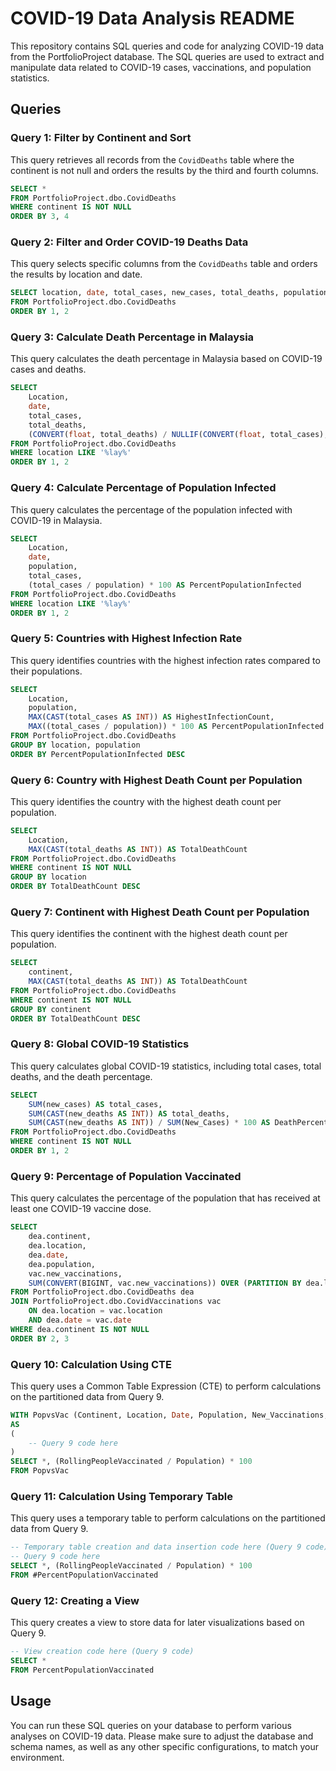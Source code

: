 # COVID-19 Data Analysis README

This repository contains SQL queries and code for analyzing COVID-19 data from the PortfolioProject database. The SQL queries are used to extract and manipulate data related to COVID-19 cases, vaccinations, and population statistics.

## Queries

### Query 1: Filter by Continent and Sort

This query retrieves all records from the `CovidDeaths` table where the continent is not null and orders the results by the third and fourth columns.

```sql
SELECT *
FROM PortfolioProject.dbo.CovidDeaths
WHERE continent IS NOT NULL
ORDER BY 3, 4
```

### Query 2: Filter and Order COVID-19 Deaths Data

This query selects specific columns from the `CovidDeaths` table and orders the results by location and date.

```sql
SELECT location, date, total_cases, new_cases, total_deaths, population
FROM PortfolioProject.dbo.CovidDeaths
ORDER BY 1, 2
```

### Query 3: Calculate Death Percentage in Malaysia

This query calculates the death percentage in Malaysia based on COVID-19 cases and deaths.

```sql
SELECT
    Location,
    date,
    total_cases,
    total_deaths,
    (CONVERT(float, total_deaths) / NULLIF(CONVERT(float, total_cases), 0)) * 100 AS DeathPercentage
FROM PortfolioProject.dbo.CovidDeaths
WHERE location LIKE '%lay%'
ORDER BY 1, 2
```

### Query 4: Calculate Percentage of Population Infected

This query calculates the percentage of the population infected with COVID-19 in Malaysia.

```sql
SELECT
    Location,
    date,
    population,
    total_cases,
    (total_cases / population) * 100 AS PercentPopulationInfected
FROM PortfolioProject.dbo.CovidDeaths
WHERE location LIKE '%lay%'
ORDER BY 1, 2
```

### Query 5: Countries with Highest Infection Rate

This query identifies countries with the highest infection rates compared to their populations.

```sql
SELECT
    Location,
    population,
    MAX(CAST(total_cases AS INT)) AS HighestInfectionCount,
    MAX((total_cases / population)) * 100 AS PercentPopulationInfected
FROM PortfolioProject.dbo.CovidDeaths
GROUP BY location, population
ORDER BY PercentPopulationInfected DESC
```

### Query 6: Country with Highest Death Count per Population

This query identifies the country with the highest death count per population.

```sql
SELECT
    Location,
    MAX(CAST(total_deaths AS INT)) AS TotalDeathCount
FROM PortfolioProject.dbo.CovidDeaths
WHERE continent IS NOT NULL
GROUP BY location
ORDER BY TotalDeathCount DESC
```

### Query 7: Continent with Highest Death Count per Population

This query identifies the continent with the highest death count per population.

```sql
SELECT
    continent,
    MAX(CAST(total_deaths AS INT)) AS TotalDeathCount
FROM PortfolioProject.dbo.CovidDeaths
WHERE continent IS NOT NULL
GROUP BY continent
ORDER BY TotalDeathCount DESC
```

### Query 8: Global COVID-19 Statistics

This query calculates global COVID-19 statistics, including total cases, total deaths, and the death percentage.

```sql
SELECT
    SUM(new_cases) AS total_cases,
    SUM(CAST(new_deaths AS INT)) AS total_deaths,
    SUM(CAST(new_deaths AS INT)) / SUM(New_Cases) * 100 AS DeathPercentage
FROM PortfolioProject.dbo.CovidDeaths
WHERE continent IS NOT NULL
ORDER BY 1, 2
```

### Query 9: Percentage of Population Vaccinated

This query calculates the percentage of the population that has received at least one COVID-19 vaccine dose.

```sql
SELECT
    dea.continent,
    dea.location,
    dea.date,
    dea.population,
    vac.new_vaccinations,
    SUM(CONVERT(BIGINT, vac.new_vaccinations)) OVER (PARTITION BY dea.location ORDER BY dea.location, dea.date) AS RollingPeopleVaccinated
FROM PortfolioProject.dbo.CovidDeaths dea
JOIN PortfolioProject.dbo.CovidVaccinations vac
    ON dea.location = vac.location
    AND dea.date = vac.date
WHERE dea.continent IS NOT NULL
ORDER BY 2, 3
```

### Query 10: Calculation Using CTE

This query uses a Common Table Expression (CTE) to perform calculations on the partitioned data from Query 9.

```sql
WITH PopvsVac (Continent, Location, Date, Population, New_Vaccinations, RollingPeopleVaccinated)
AS
(
    -- Query 9 code here
)
SELECT *, (RollingPeopleVaccinated / Population) * 100
FROM PopvsVac
```

### Query 11: Calculation Using Temporary Table

This query uses a temporary table to perform calculations on the partitioned data from Query 9.

```sql
-- Temporary table creation and data insertion code here (Query 9 code)
-- Query 9 code here
SELECT *, (RollingPeopleVaccinated / Population) * 100
FROM #PercentPopulationVaccinated
```

### Query 12: Creating a View

This query creates a view to store data for later visualizations based on Query 9.

```sql
-- View creation code here (Query 9 code)
SELECT *
FROM PercentPopulationVaccinated
```

## Usage

You can run these SQL queries on your database to perform various analyses on COVID-19 data. Please make sure to adjust the database and schema names, as well as any other specific configurations, to match your environment.
